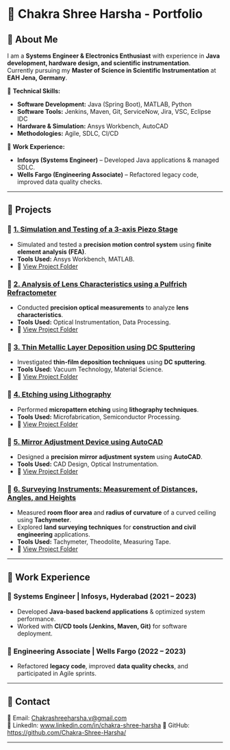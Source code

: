 # 🌟 Chakra Shree Harsha - Portfolio  

## 🔹 About Me  
I am a **Systems Engineer & Electronics Enthusiast** with experience in **Java development, hardware design, and scientific instrumentation**.  
Currently pursuing my **Master of Science in Scientific Instrumentation** at **EAH Jena, Germany**.  

🚀 **Technical Skills:**  
- **Software Development:** Java (Spring Boot), MATLAB, Python  
- **Software Tools:** Jenkins, Maven, Git, ServiceNow, Jira, VSC, Eclipse IDC 
- **Hardware & Simulation:** Ansys Workbench, AutoCAD  
- **Methodologies:** Agile, SDLC, CI/CD  

💼 **Work Experience:**  
- **Infosys (Systems Engineer)** – Developed Java applications & managed SDLC.  
- **Wells Fargo (Engineering Associate)** – Refactored legacy code, improved data quality checks.  

---

## 📂 Projects  

### 🔹 [1. Simulation and Testing of a 3-axis Piezo Stage](3-axis-piezo-stage/README.md)  
- Simulated and tested a **precision motion control system** using **finite element analysis (FEA)**.  
- **Tools Used:** Ansys Workbench, MATLAB.  
- 📂 [View Project Folder](3-axis-piezo-stage/)  

### 🔹 [2. Analysis of Lens Characteristics using a Pulfrich Refractometer](lens-analysis/README.md)  
- Conducted **precision optical measurements** to analyze **lens characteristics**.  
- **Tools Used:** Optical Instrumentation, Data Processing.  
- 📂 [View Project Folder](lens-analysis/)  

### 🔹 [3. Thin Metallic Layer Deposition using DC Sputtering](dc-sputtering/README.md)  
- Investigated **thin-film deposition techniques** using **DC sputtering**.  
- **Tools Used:** Vacuum Technology, Material Science.  
- 📂 [View Project Folder](dc-sputtering/)  

### 🔹 [4. Etching using Lithography](etching-lithography/README.md)  
- Performed **micropattern etching** using **lithography techniques**.  
- **Tools Used:** Microfabrication, Semiconductor Processing.  
- 📂 [View Project Folder](etching-lithography/)  

### 🔹 [5. Mirror Adjustment Device using AutoCAD](mirror-adjustment/README.md)  
- Designed a **precision mirror adjustment system** using **AutoCAD**.  
- **Tools Used:** CAD Design, Optical Instrumentation.  
- 📂 [View Project Folder](mirror-adjustment/)

### 🔹 [6. Surveying Instruments: Measurement of Distances, Angles, and Heights](surveying-instruments/README.md)  
- Measured **room floor area** and **radius of curvature** of a curved ceiling using **Tachymeter**.  
- Explored **land surveying techniques** for **construction and civil engineering** applications.  
- **Tools Used:** Tachymeter, Theodolite, Measuring Tape.  
- 📂 [View Project Folder](surveying-instruments/) 

---

## 🚀 Work Experience  

### 🔹 **Systems Engineer** | Infosys, Hyderabad (2021 – 2023)  
- Developed **Java-based backend applications** & optimized system performance.  
- Worked with **CI/CD tools (Jenkins, Maven, Git)** for software deployment.  

### 🔹 **Engineering Associate** | Wells Fargo (2022 – 2023)  
- Refactored **legacy code**, improved **data quality checks**, and participated in Agile sprints.  

---

## 🔗 Contact  
📧 Email: Chakrashreeharsha.v@gmail.com  
🔗 LinkedIn: www.linkedin.com/in/chakra-shree-harsha 
🔗 GitHub: https://github.com/Chakra-Shree-Harsha/

---

